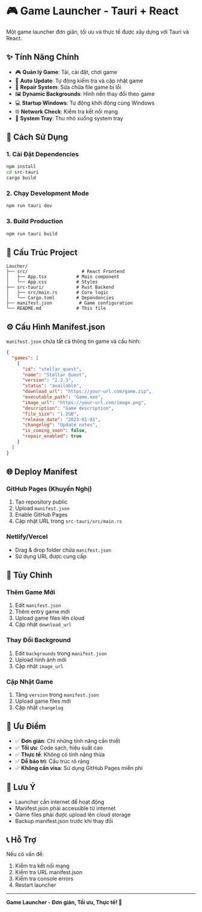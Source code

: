 # 🎮 Game Launcher - Tauri + React

Một game launcher đơn giản, tối ưu và thực tế được xây dựng với Tauri và React.

## ✨ **Tính Năng Chính**

- 🎮 **Quản lý Game**: Tải, cài đặt, chơi game
- 🔄 **Auto Update**: Tự động kiểm tra và cập nhật game
- 🔧 **Repair System**: Sửa chữa file game bị lỗi
- 🖼️ **Dynamic Backgrounds**: Hình nền thay đổi theo game
- 💻 **Startup Windows**: Tự động khởi động cùng Windows
- 🌐 **Network Check**: Kiểm tra kết nối mạng
- 📱 **System Tray**: Thu nhỏ xuống system tray

## 🚀 **Cách Sử Dụng**

### **1. Cài Đặt Dependencies**
```bash
npm install
cd src-tauri
cargo build
```

### **2. Chạy Development Mode**
```bash
npm run tauri dev
```

### **3. Build Production**
```bash
npm run tauri build
```

## 📁 **Cấu Trúc Project**

```
Laucher/
├── src/                    # React Frontend
│   ├── App.tsx           # Main component
│   └── App.css           # Styles
├── src-tauri/            # Rust Backend
│   ├── src/main.rs       # Core logic
│   └── Cargo.toml        # Dependencies
├── manifest.json          # Game configuration
└── README.md             # This file
```

## ⚙️ **Cấu Hình Manifest.json**

`manifest.json` chứa tất cả thông tin game và cấu hình:

```json
{
  "games": [
    {
      "id": "stellar_quest",
      "name": "Stellar Quest",
      "version": "2.2.3",
      "status": "available",
      "download_url": "https://your-url.com/game.zip",
      "executable_path": "Game.exe",
      "image_url": "https://your-url.com/image.png",
      "description": "Game description",
      "file_size": "1.2GB",
      "release_date": "2023-01-01",
      "changelog": "Update notes",
      "is_coming_soon": false,
      "repair_enabled": true
    }
  ]
}
```

## 🌐 **Deploy Manifest**

### **GitHub Pages (Khuyến Nghị)**
1. Tạo repository public
2. Upload `manifest.json`
3. Enable GitHub Pages
4. Cập nhật URL trong `src-tauri/src/main.rs`

### **Netlify/Vercel**
- Drag & drop folder chứa `manifest.json`
- Sử dụng URL được cung cấp

## 🔧 **Tùy Chỉnh**

### **Thêm Game Mới**
1. Edit `manifest.json`
2. Thêm entry game mới
3. Upload game files lên cloud
4. Cập nhật `download_url`

### **Thay Đổi Background**
1. Edit `backgrounds` trong `manifest.json`
2. Upload hình ảnh mới
3. Cập nhật `image_url`

### **Cập Nhật Game**
1. Tăng `version` trong `manifest.json`
2. Upload game files mới
3. Cập nhật `changelog`

## 🎯 **Ưu Điểm**

- ✅ **Đơn giản**: Chỉ những tính năng cần thiết
- ✅ **Tối ưu**: Code sạch, hiệu suất cao
- ✅ **Thực tế**: Không có tính năng thừa
- ✅ **Dễ bảo trì**: Cấu trúc rõ ràng
- ✅ **Không cần visa**: Sử dụng GitHub Pages miễn phí

## 🚨 **Lưu Ý**

- Launcher cần internet để hoạt động
- Manifest.json phải accessible từ internet
- Game files phải được upload lên cloud storage
- Backup manifest.json trước khi thay đổi

## 📞 **Hỗ Trợ**

Nếu có vấn đề:
1. Kiểm tra kết nối mạng
2. Kiểm tra URL manifest.json
3. Kiểm tra console errors
4. Restart launcher

---

**Game Launcher - Đơn giản, Tối ưu, Thực tế! 🚀**